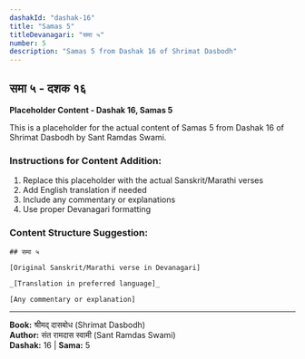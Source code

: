 ```yaml
---
dashakId: "dashak-16"
title: "Samas 5"
titleDevanagari: "समा ५"
number: 5
description: "Samas 5 from Dashak 16 of Shrimat Dasbodh"
---
```


## समा ५ - दशक १६

<!-- TODO: Add the actual Sanskrit/Marathi content here -->

**Placeholder Content - Dashak 16, Samas 5**

This is a placeholder for the actual content of Samas 5 from Dashak 16 of Shrimat Dasbodh by Sant Ramdas Swami.

### Instructions for Content Addition:
1. Replace this placeholder with the actual Sanskrit/Marathi verses
2. Add English translation if needed
3. Include any commentary or explanations
4. Use proper Devanagari formatting

### Content Structure Suggestion:
```
## समा ५

[Original Sanskrit/Marathi verse in Devanagari]

_[Translation in preferred language]_

[Any commentary or explanation]
```

---
**Book:** श्रीमद् दासबोध (Shrimat Dasbodh)  
**Author:** संत रामदास स्वामी (Sant Ramdas Swami)  
**Dashak:** 16 | **Sama:** 5
